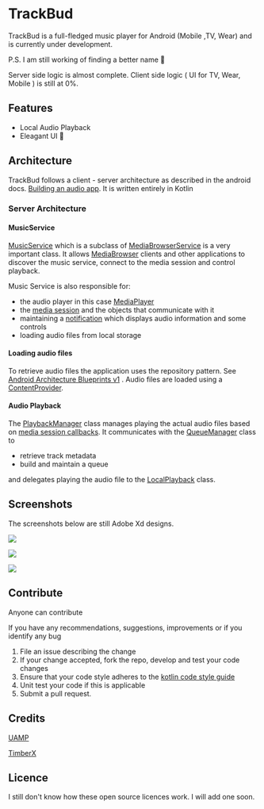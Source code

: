 # TrackBud
TrackBud is a full-fledged music player for Android (Mobile ,TV, Wear) and is currently under development.

P.S. I am still working of finding a better name 🤣

Server side logic is almost complete.
Client side logic ( UI for TV, Wear, Mobile ) is still at 0%.
## Features
* Local Audio Playback
* Eleagant UI 🤣

## Architecture
TrackBud follows a client - server architecture as described in the android docs. 
[Building an audio app](https://developer.android.com/guide/topics/media-apps/audio-app/building-an-audio-app). It is written entirely in Kotlin
### Server Architecture
#### MusicService
[MusicService](https://github.com/tendaimusakanye/TrackBud/blob/master/common/src/main/java/com/tendai/common/MusicService.kt)
which is a subclass of 
[MediaBrowserService](https://developer.android.com/guide/topics/media-apps/audio-app/building-a-mediabrowser-client.html)
is a very important
class. It allows
[MediaBrowser](https://developer.android.com/guide/topics/media-apps/audio-app/building-a-mediabrowser-client.html) 
clients and other applications to discover the music service, connect to the media session and control playback. 

Music Service is also responsible for:
* the audio player in this case [MediaPlayer](https://developer.android.com/guide/topics/media/mediaplayer)
* the [media session](https://developer.android.com/guide/topics/media-apps/working-with-a-media-session) and the objects that communicate with it
* maintaining a [notification](https://developer.android.com/guide/topics/ui/notifiers/notifications) which displays audio information and some controls
* loading audio files from local storage

#### Loading audio files
To retrieve audio files the application uses the repository pattern. See [Android Architecture Blueprints v1](https://github.com/android/architecture-samples/tree/todo-mvp-clean)
. Audio files are loaded using a [ContentProvider](https://developer.android.com/guide/topics/providers/content-provider-basics).

#### Audio Playback
The [PlaybackManager](https://github.com/tendaimusakanye/TrackBud/blob/master/common/src/main/java/com/tendai/common/playback/PlaybackManager.kt) class manages playing the actual audio files based on 
[media session callbacks](https://developer.android.com/guide/topics/media-apps/audio-app/mediasession-callbacks). 
It communicates with the [QueueManager](https://github.com/tendaimusakanye/TrackBud/blob/master/common/src/main/java/com/tendai/common/playback/QueueManager.kt) class to 
* retrieve track metadata
* build and maintain a queue 

and delegates playing the audio file to the [LocalPlayback](https://github.com/tendaimusakanye/TrackBud/blob/master/common/src/main/java/com/tendai/common/playback/LocalPlayback.kt) class.

## Screenshots
The screenshots below are still Adobe Xd designs.

![](https://db3pap007files.storage.live.com/y4mpGTWORFNu0GaK9rjdTomDbgHZPkzM1kv76YaHuU6pDAfYGD5SiAWTY0uN27sJi46OUXqkvFuPcMEUuiSJpuER0ChYsNKb1obE4AaBx6kt01xRqxWQKk9micBzEVqDtOIeiyiPiLPAVolqjUlosbwtX-_Oso7X2A_MnIiA5jMpjRTwo7T8rDvWIzo0ObaY9ff?width=310&height=547&cropmode=none)

![](https://db3pap007files.storage.live.com/y4mzv5x9QsBl6CfDCDZ6juiyLgIKMkmugRd_unnSWQsN66vyaFO6iCLOJQQWoL2dIPFq3sdNqUCVlwdz8aT5Ze-4si5Q5jkVsWajrwxBfQMuiwkcjazO99Xt9ogV7A98LVJMy392lue0UmF2BX7log3d5ubRNFHDVMPrcapOiGNQxVuyuDfWDImZ2R8rhYBweOO?width=313&height=546&cropmode=none)

![](https://db3pap007files.storage.live.com/y4mCchFc5MKZza6dq-06anM_rlJjt_FbLYYsdwxkKPQDnNBKiEgvxgw7z_XLswQpIdnBRpIWB1Nevyxo3DRZ2KWGCInBrPkqw1_7tZhy91tewuYuhnanb8GOtK-O84VZYGIbGxMFKCuMxGLq5J1NNX9L-yHkGAGspcVYH0UHr7ZsY-IARrn7MRGqkdZulVq4b8O?width=308&height=550&cropmode=none)
## Contribute
Anyone can contribute

If you have any recommendations, suggestions, improvements or if you identify any bug 
1. File an issue describing the change
2. If your change accepted, fork the repo, develop and test your code changes
3. Ensure that your code style adheres to the [kotlin code style guide](https://developer.android.com/kotlin/style-guide)
4. Unit test your code if this is applicable
5. Submit a pull request. 

## Credits
[UAMP](https://github.com/android/uamp)

[TimberX](https://github.com/naman14/TimberX)

## Licence
I still don't know how these open source licences work. I will add one soon. 
